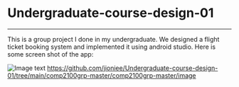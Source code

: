 # Undergraduate-course-design-01

-------------------

This is a group project I done in my undergraduate. We  designed a flight ticket booking system and implemented it using android studio. Here is some screen shot of the app:

![Image text](https://github.com/jioniee/Undergraduate-course-design-01/tree/main/comp2100grp-master/comp2100grp-master/image/p1.png)
https://github.com/jioniee/Undergraduate-course-design-01/tree/main/comp2100grp-master/comp2100grp-master/image

